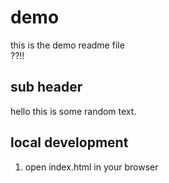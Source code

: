 # demo

this is the demo readme file  
??!!

## sub header

hello this is some random text.

## local development

1. open index.html in your browser
